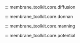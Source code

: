 ::: membrane_toolkit.core.diffusion

::: membrane_toolkit.core.donnan

::: membrane_toolkit.core.manning

::: membrane_toolkit.core.potential